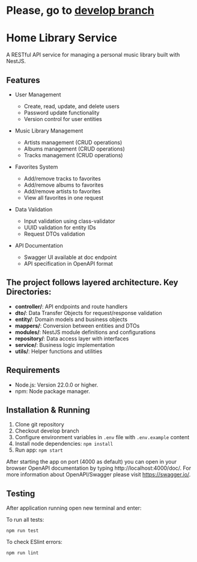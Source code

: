 # Please, go to [develop branch](https://github.com/HaarDD/nodejs2024Q3-service/tree/develop-part2)

# Home Library Service

A RESTful API service for managing a personal music library built with NestJS.

## Features
- User Management
  - Create, read, update, and delete users
  - Password update functionality
  - Version control for user entities

- Music Library Management
  - Artists management (CRUD operations)
  - Albums management (CRUD operations)
  - Tracks management (CRUD operations)

- Favorites System
  - Add/remove tracks to favorites
  - Add/remove albums to favorites
  - Add/remove artists to favorites
  - View all favorites in one request

- Data Validation
  - Input validation using class-validator
  - UUID validation for entity IDs
  - Request DTOs validation

- API Documentation
  - Swagger UI available at doc endpoint
  - API specification in OpenAPI format

## The project follows layered architecture. Key Directories:

- **controller/**: API endpoints and route handlers
- **dto/**: Data Transfer Objects for request/response validation
- **entity/**: Domain models and business objects
- **mappers/**: Conversion between entities and DTOs
- **modules/**: NestJS module definitions and configurations
- **repository/**: Data access layer with interfaces
- **service/**: Business logic implementation
- **utils/**: Helper functions and utilities


## Requirements

- Node.js: Version 22.0.0 or higher.
- npm: Node package manager.

## Installation & Running

1. Clone git repository
2. Checkout develop branch
3. Configure environment variables in `.env` file with `.env.example` content
4. Install node dependencies: `npm install`
5. Run app: `npm start`

After starting the app on port (4000 as default) you can open
in your browser OpenAPI documentation by typing http://localhost:4000/doc/.
For more information about OpenAPI/Swagger please visit https://swagger.io/.

## Testing

After application running open new terminal and enter:

To run all tests:

```
npm run test
```
To check ESlint errors:
```
npm run lint
```

